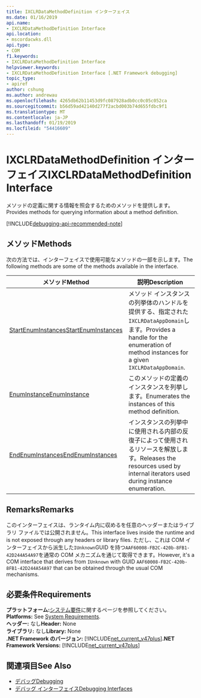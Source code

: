 ```yaml
---
title: IXCLRDataMethodDefinition インターフェイス
ms.date: 01/16/2019
api.name:
- IXCLRDataMethodDefinition Interface
api.location:
- mscordacwks.dll
api.type:
- COM
f1.keywords:
- IXCLRDataMethodDefinition Interface
helpviewer.keywords:
- IXCLRDataMethodDefinition Interface [.NET Framework debugging]
topic_type:
- apiref
author: cshung
ms.author: andrewau
ms.openlocfilehash: 4265db62b11453d9fc087928adb0cc0c05c052ca
ms.sourcegitcommit: b56d59ad42140d277f2acbd003b74d655fdbc9f1
ms.translationtype: MT
ms.contentlocale: ja-JP
ms.lasthandoff: 01/19/2019
ms.locfileid: "54416609"
---
```

# <a name="ixclrdatamethoddefinition-interface"></a><span data-ttu-id="c6158-102">IXCLRDataMethodDefinition インターフェイス</span><span class="sxs-lookup"><span data-stu-id="c6158-102">IXCLRDataMethodDefinition Interface</span></span>

<span data-ttu-id="c6158-103">メソッドの定義に関する情報を照会するためのメソッドを提供します。</span><span class="sxs-lookup"><span data-stu-id="c6158-103">Provides methods for querying information about a method definition.</span></span>

[!INCLUDE[debugging-api-recommended-note](../../../../includes/debugging-api-recommended-note.md)]

## <a name="methods"></a><span data-ttu-id="c6158-104">メソッド</span><span class="sxs-lookup"><span data-stu-id="c6158-104">Methods</span></span>

<span data-ttu-id="c6158-105">次の方法では、インターフェイスで使用可能なメソッドの一部を示します。</span><span class="sxs-lookup"><span data-stu-id="c6158-105">The following methods are some of the methods available in the interface.</span></span>

| <span data-ttu-id="c6158-106">メソッド</span><span class="sxs-lookup"><span data-stu-id="c6158-106">Method</span></span>                                                                                                                          | <span data-ttu-id="c6158-107">説明</span><span class="sxs-lookup"><span data-stu-id="c6158-107">Description</span></span>                                                                                 |
| ------------------------------------------------------------------------------------------------------------------------------- | ------------------------------------------------------------------------------------------- |
| [<span data-ttu-id="c6158-108">StartEnumInstances</span><span class="sxs-lookup"><span data-stu-id="c6158-108">StartEnumInstances</span></span>](../../../../docs/framework/unmanaged-api/debugging/ixclrdatamethoddefinition-startenuminstances-method.md) | <span data-ttu-id="c6158-109">メソッド インスタンスの列挙体のハンドルを提供する、指定された`IXCLRDataAppDomain`します。</span><span class="sxs-lookup"><span data-stu-id="c6158-109">Provides a handle for the enumeration of method instances for a given `IXCLRDataAppDomain`.</span></span> |
| [<span data-ttu-id="c6158-110">EnumInstance</span><span class="sxs-lookup"><span data-stu-id="c6158-110">EnumInstance</span></span>](../../../../docs/framework/unmanaged-api/debugging/ixclrdatamethoddefinition-enuminstance-method.md)             | <span data-ttu-id="c6158-111">このメソッドの定義のインスタンスを列挙します。</span><span class="sxs-lookup"><span data-stu-id="c6158-111">Enumerates the instances of this method definition.</span></span>                                         |
| [<span data-ttu-id="c6158-112">EndEnumInstances</span><span class="sxs-lookup"><span data-stu-id="c6158-112">EndEnumInstances</span></span>](../../../../docs/framework/unmanaged-api/debugging/ixclrdatamethoddefinition-endenuminstances-method.md)     | <span data-ttu-id="c6158-113">インスタンスの列挙中に使用される内部の反復子によって使用されるリソースを解放します。</span><span class="sxs-lookup"><span data-stu-id="c6158-113">Releases the resources used by internal iterators used during instance enumeration.</span></span>         |

## <a name="remarks"></a><span data-ttu-id="c6158-114">Remarks</span><span class="sxs-lookup"><span data-stu-id="c6158-114">Remarks</span></span>

<span data-ttu-id="c6158-115">このインターフェイスは、ランタイム内に収めるを任意のヘッダーまたはライブラリ ファイルでは公開されません。</span><span class="sxs-lookup"><span data-stu-id="c6158-115">This interface lives inside the runtime and is not exposed through any headers or library files.</span></span> <span data-ttu-id="c6158-116">ただし、これは COM インターフェイスから派生した`IUnknown`GUID を持つ`AAF60008-FB2C-420b-8FB1-42D244A54A97`を通常の COM メカニズムを通じて取得できます。</span><span class="sxs-lookup"><span data-stu-id="c6158-116">However, it's a COM interface that derives from `IUnknown` with GUID `AAF60008-FB2C-420b-8FB1-42D244A54A97` that can be obtained through the usual COM mechanisms.</span></span>

## <a name="requirements"></a><span data-ttu-id="c6158-117">必要条件</span><span class="sxs-lookup"><span data-stu-id="c6158-117">Requirements</span></span>

<span data-ttu-id="c6158-118">**プラットフォーム:**[システム要件](../../../../docs/framework/get-started/system-requirements.md)に関するページを参照してください。</span><span class="sxs-lookup"><span data-stu-id="c6158-118">**Platforms:** See [System Requirements](../../../../docs/framework/get-started/system-requirements.md).</span></span>  
<span data-ttu-id="c6158-119">**ヘッダー:** なし</span><span class="sxs-lookup"><span data-stu-id="c6158-119">**Header:** None</span></span>  
<span data-ttu-id="c6158-120">**ライブラリ:** なし</span><span class="sxs-lookup"><span data-stu-id="c6158-120">**Library:** None</span></span>  
<span data-ttu-id="c6158-121">**.NET Framework のバージョン:** [!INCLUDE[net_current_v47plus](../../../../includes/net-current-v47plus.md)]</span><span class="sxs-lookup"><span data-stu-id="c6158-121">**.NET Framework Versions:** [!INCLUDE[net_current_v47plus](../../../../includes/net-current-v47plus.md)]</span></span>  

## <a name="see-also"></a><span data-ttu-id="c6158-122">関連項目</span><span class="sxs-lookup"><span data-stu-id="c6158-122">See Also</span></span>

- [<span data-ttu-id="c6158-123">デバッグ</span><span class="sxs-lookup"><span data-stu-id="c6158-123">Debugging</span></span>](../../../../docs/framework/unmanaged-api/debugging/index.md)
- [<span data-ttu-id="c6158-124">デバッグ インターフェイス</span><span class="sxs-lookup"><span data-stu-id="c6158-124">Debugging Interfaces</span></span>](../../../../docs/framework/unmanaged-api/debugging/debugging-interfaces.md)
